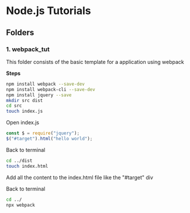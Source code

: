# Node.js Tutorials

## Folders

### 1. webpack_tut
This folder consists of the basic template for a application using webpack

**Steps**

```bash
npm install webpack --save-dev
npm install webpack-cli --save-dev
npm install jquery --save
mkdir src dist
cd src
touch index.js
```

Open index.js
```javascript
const $ = require("jquery");
$("#target").html("hello world"); 
```

Back to terminal
```bash
cd ../dist
touch index.html
```
Add all the content to the index.html file like the "#target" div

Back to terminal
```bash
cd ../
npx webpack
```

